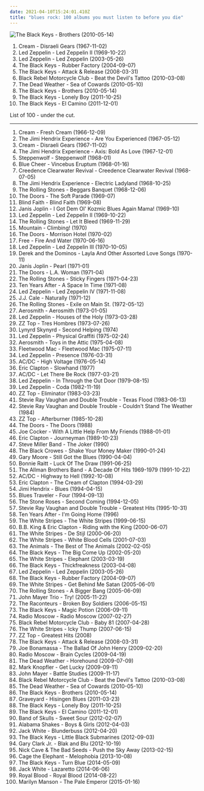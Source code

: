 ```yaml
---
date: 2021-04-10T15:24:01.410Z
title: "blues rock: 100 albums you must listen to before you die"
---
```

![The Black Keys - Brothers (2010-05-14)](http://coverartarchive.org/release/a40fc6ad-9ec3-4a61-abee-79f06f82f642/2688834974-500.jpg "The Black Keys - Brothers (2010-05-14)")
<ol class="albums">
<li data-cover="https://img.discogs.com/JsopqGSweccxL0U-dy5xFQ73d-Q=/fit-in/461x600/filters:strip_icc():format(jpeg):mode_rgb():quality(90)/discogs-images/R-4486102-1366259991-5187.jpeg.jpg" data-tags="blues rock, classic rock, 60s" role="button">Cream - Disraeli Gears (1967-11-02)</li>
<li data-cover="http://coverartarchive.org/release/fe0aec30-6538-4ff6-98e1-2af99e93ac1f/7549818228-500.jpg" data-tags="classic rock, hard rock" role="button">Led Zeppelin - Led Zeppelin II (1969-10-22)</li>
<li data-cover="http://coverartarchive.org/release/bc5a0db2-a123-4a29-bb75-de01c52da293/19820267240-500.jpg" data-tags="hard rock, classic rock" role="button">Led Zeppelin - Led Zeppelin (2003-05-26)</li>
<li data-cover="http://coverartarchive.org/release/54d85f60-dbc4-4227-82f9-caf822057562/19708899133-500.jpg" data-tags="blues rock" role="button">The Black Keys - Rubber Factory (2004-09-07)</li>
<li data-cover="http://coverartarchive.org/release/9f769c69-d0c7-3a69-a85a-774adfb29271/5652970285-500.jpg" data-tags="blues rock" role="button">The Black Keys - Attack & Release (2008-03-31)</li>
<li data-cover="http://coverartarchive.org/release/327a5e7a-02d3-3a6b-bc23-7d607d62bb67/9346943191-500.jpg" data-tags="alternative rock, alternative" role="button">Black Rebel Motorcycle Club - Beat the Devil's Tattoo (2010-03-08)</li>
<li data-cover="https://img.discogs.com/HoZf6cV2xCWO7qKeok3yhsITTFQ=/fit-in/600x595/filters:strip_icc():format(jpeg):mode_rgb():quality(90)/discogs-images/R-2286337-1274535311.jpeg.jpg" data-tags="garage rock" role="button">The Dead Weather - Sea of Cowards (2010-05-10)</li>
<li data-cover="http://coverartarchive.org/release/a40fc6ad-9ec3-4a61-abee-79f06f82f642/2688834974-500.jpg" data-tags="blues rock" role="button">The Black Keys - Brothers (2010-05-14)</li>
<li data-cover="https://img.discogs.com/M_Wy2XOuhikxL5YB_zx_Lqe6Wx0=/fit-in/408x409/filters:strip_icc():format(jpeg):mode_rgb():quality(90)/discogs-images/R-13817306-1561785201-4941.jpeg.jpg" data-tags="alternative rock, blues, blues rock, midwest, the black keys" role="button">The Black Keys - Lonely Boy (2011-10-25)</li>
<li data-cover="http://coverartarchive.org/release/9c78e227-cedb-430f-b737-f1ea6bce6fa2/16131070980-500.jpg" data-tags="blues rock" role="button">The Black Keys - El Camino (2011-12-01)</li>
</ol>
List of 100 - under the cut.
<!-- more -->

_________________

<ol class="albums">
<li data-cover="https://img.discogs.com/0h4cQRflb7QZo0Nwbtf1YTTIbKM=/fit-in/600x592/filters:strip_icc():format(jpeg):mode_rgb():quality(90)/discogs-images/R-5051745-1392911107-7148.jpeg.jpg" data-tags="blues rock, classic rock, 60s" role="button">
Cream - Fresh Cream (1966-12-09)
</li>
<li data-cover="https://img.discogs.com/Vu4jQjQNYVfIU-IOManIkLcna3U=/fit-in/600x596/filters:strip_icc():format(jpeg):mode_rgb():quality(90)/discogs-images/R-2018049-1510345968-8926.jpeg.jpg" data-tags="psychedelic rock, classic rock, rock" role="button">
The Jimi Hendrix Experience - Are You Experienced (1967-05-12)
</li>
<li data-cover="https://img.discogs.com/JsopqGSweccxL0U-dy5xFQ73d-Q=/fit-in/461x600/filters:strip_icc():format(jpeg):mode_rgb():quality(90)/discogs-images/R-4486102-1366259991-5187.jpeg.jpg" data-tags="blues rock, classic rock, 60s" role="button">
Cream - Disraeli Gears (1967-11-02)
</li>
<li data-cover="http://coverartarchive.org/release/a2662ae2-f06b-3cdd-892f-596646c03558/4119591705-500.jpg" data-tags="psychedelic, rock, psychedelic rock, classic rock" role="button">
The Jimi Hendrix Experience - Axis: Bold As Love (1967-12-01)
</li>
<li data-cover="https://img.discogs.com/KLPzH0u3SHV4jySHL4SarimNTCQ=/fit-in/600x583/filters:strip_icc():format(jpeg):mode_rgb():quality(90)/discogs-images/R-507037-1577718686-2776.jpeg.jpg" data-tags="hard rock" role="button">
Steppenwolf - Steppenwolf (1968-01)
</li>
<li data-cover="http://coverartarchive.org/release/473711eb-af58-3041-852f-652554dd67a0/19844937707-500.jpg" data-tags="blues rock, psychedelic rock, 60s, hard rock" role="button">
Blue Cheer - Vincebus Eruptum (1968-01-16)
</li>
<li data-cover="http://coverartarchive.org/release/9246bec3-3805-417e-9fdc-7f5c3f074821/8749824583-500.jpg" data-tags="classic rock, blues rock, swamp rock" role="button">
Creedence Clearwater Revival - Creedence Clearwater Revival (1968-07-05)
</li>
<li data-cover="https://img.discogs.com/7Gx_UZPGl_XLXQ-gUknH5025N_Q=/fit-in/600x594/filters:strip_icc():format(jpeg):mode_rgb():quality(90)/discogs-images/R-772821-1258482067.jpeg.jpg" data-tags="60s, psychedelic rock, classic rock, rock" role="button">
The Jimi Hendrix Experience - Electric Ladyland (1968-10-25)
</li>
<li data-cover="http://coverartarchive.org/release/8345dc9c-b9c4-3d11-9a29-828b6e235c6a/22775211332-500.jpg" data-tags="classic rock, rock, 60s" role="button">
The Rolling Stones - Beggars Banquet (1968-12-06)
</li>
<li data-cover="http://coverartarchive.org/release/c29d7552-b5df-42b8-aae7-03d1e250cb3a/2987858774-500.jpg" data-tags="psychedelic rock, 60s" role="button">
The Doors - The Soft Parade (1969-07)
</li>
<li data-cover="http://coverartarchive.org/release/4946f82c-2cc1-3bbd-8ae3-5b89a79d7c39/21758063798-500.jpg" data-tags="classic rock, blues rock" role="button">
Blind Faith - Blind Faith (1969-08)
</li>
<li data-cover="http://coverartarchive.org/release/4945c044-d742-433b-b8ff-eb5b28d14249/25081651246-500.jpg" data-tags="blues, blues rock" role="button">
Janis Joplin - I Got Dem Ol' Kozmic Blues Again Mama! (1969-10)
</li>
<li data-cover="http://coverartarchive.org/release/fe0aec30-6538-4ff6-98e1-2af99e93ac1f/7549818228-500.jpg" data-tags="classic rock, hard rock" role="button">
Led Zeppelin - Led Zeppelin II (1969-10-22)
</li>
<li data-cover="http://coverartarchive.org/release/b2ca3b22-f3cc-40c0-b2d3-f4e1d6602106/3010820345-500.jpg" data-tags="classic rock, 60s, rock" role="button">
The Rolling Stones - Let It Bleed (1969-11-29)
</li>
<li data-cover="http://coverartarchive.org/release/ced20f68-1f23-47ed-b553-bd6ea460b343/9615267927-500.jpg" data-tags="classic rock, hard rock" role="button">
Mountain - Climbing! (1970)
</li>
<li data-cover="http://coverartarchive.org/release/bc92d940-c04c-4f71-8f3c-0c85fceda187/5918784034-500.jpg" data-tags="psychedelic rock, classic rock" role="button">
The Doors - Morrison Hotel (1970-02)
</li>
<li data-cover="http://coverartarchive.org/release/4581f4bb-932b-40da-92e8-e8b9f6fdccf5/15230972563-500.jpg" data-tags="classic rock, rock, blues rock, hard rock" role="button">
Free - Fire And Water (1970-06-16)
</li>
<li data-cover="http://coverartarchive.org/release/433d59f8-7bd9-3d3b-a2ec-79189708cc96/23131163966-500.jpg" data-tags="classic rock, hard rock" role="button">
Led Zeppelin - Led Zeppelin III (1970-10-05)
</li>
<li data-cover="https://img.discogs.com/F2U6YQld4pjxz1b0bgAYx0F48oI=/fit-in/465x461/filters:strip_icc():format(jpeg):mode_rgb():quality(90)/discogs-images/R-412229-1397978762-2019.jpeg.jpg" data-tags="blues rock" role="button">
Derek and the Dominos - Layla And Other Assorted Love Songs (1970-11)
</li>
<li data-cover="http://coverartarchive.org/release/d3d7922d-6933-35cd-97f5-f81ca68c6f92/25035349368-500.jpg" data-tags="blues rock, classic rock, blues" role="button">
Janis Joplin - Pearl (1971-01)
</li>
<li data-cover="http://coverartarchive.org/release/e68f23df-61e3-4264-bfc3-17ac3a6f856b/5132812481-500.jpg" data-tags="classic rock, psychedelic rock" role="button">
The Doors - L.A. Woman (1971-04)
</li>
<li data-cover="https://img.discogs.com/0FslJkPHx7r-9NmAc0eADuRhPf0=/fit-in/600x875/filters:strip_icc():format(jpeg):mode_rgb():quality(90)/discogs-images/R-16195667-1605085244-3496.jpeg.jpg" data-tags="classic rock, rock, 70s" role="button">
The Rolling Stones - Sticky Fingers (1971-04-23)
</li>
<li data-cover="http://coverartarchive.org/release/93946739-1ce3-3551-81c6-5582c655d7d6/18379787225-500.jpg" data-tags="classic rock, blues rock" role="button">
Ten Years After - A Space In Time (1971-08)
</li>
<li data-cover="http://coverartarchive.org/release/98716612-b8fd-3334-9fb2-a17afdd17173/4980081478-500.jpg" data-tags="classic rock" role="button">
Led Zeppelin - Led Zeppelin IV (1971-11-08)
</li>
<li data-cover="https://img.discogs.com/_adrkXv6adoAAPjxUwRmLZnf_P0=/fit-in/597x600/filters:strip_icc():format(jpeg):mode_rgb():quality(90)/discogs-images/R-2060268-1412344757-9217.jpeg.jpg" data-tags="blues rock, blues" role="button">
J.J. Cale - Naturally (1971-12)
</li>
<li data-cover="http://coverartarchive.org/release/83ecd172-3f27-4d22-93f8-a8324d18248e/5642373000-500.jpg" data-tags="rock, 70s" role="button">
The Rolling Stones - Exile on Main St. (1972-05-12)
</li>
<li data-cover="https://img.discogs.com/o2MyQF2IG-xZbkvo9b4zgBPf-qU=/fit-in/600x543/filters:strip_icc():format(jpeg):mode_rgb():quality(90)/discogs-images/R-5733627-1436342937-7805.jpeg.jpg" data-tags="hard rock, classic rock" role="button">
Aerosmith - Aerosmith (1973-01-05)
</li>
<li data-cover="http://coverartarchive.org/release/3ccb4cb2-940a-4e2e-b1fd-4c0b7483280f/1287590210-500.jpg" data-tags="classic rock" role="button">
Led Zeppelin - Houses of the Holy (1973-03-28)
</li>
<li data-cover="http://coverartarchive.org/release/b15e1712-a98c-482b-ac86-6ef8c73d6f5d/28933604566-500.jpg" data-tags="blues rock" role="button">
ZZ Top - Tres Hombres (1973-07-26)
</li>
<li data-cover="http://coverartarchive.org/release/be1fba3d-6f56-4441-bd88-d41f5140231f/20152394682-500.jpg" data-tags="southern rock" role="button">
Lynyrd Skynyrd - Second Helping (1974)
</li>
<li data-cover="https://img.discogs.com/wF3f9HQ_7W4S8Gx_boUI9nrtmxg=/fit-in/600x600/filters:strip_icc():format(jpeg):mode_rgb():quality(90)/discogs-images/R-6199527-1413545861-4918.jpeg.jpg" data-tags="classic rock, hard rock" role="button">
Led Zeppelin - Physical Graffiti (1975-02-24)
</li>
<li data-cover="https://via.placeholder.com/450" data-tags="hard rock" role="button">
Aerosmith - Toys in the Attic (1975-04-08)
</li>
<li data-cover="https://via.placeholder.com/450" data-tags="classic rock, 70s" role="button">
Fleetwood Mac - Fleetwood Mac (1975-07-11)
</li>
<li data-cover="http://coverartarchive.org/release/5c1032af-2d86-424b-963e-dd9e65f7281b/1287531128-500.jpg" data-tags="hard rock, classic rock" role="button">
Led Zeppelin - Presence (1976-03-31)
</li>
<li data-cover="http://coverartarchive.org/release/9cb006e6-aa89-4938-b2b2-a14dcca08e59/13356578915-500.jpg" data-tags="hard rock" role="button">
AC/DC - High Voltage (1976-05-14)
</li>
<li data-cover="http://coverartarchive.org/release/cc9db2d0-81bc-4345-8cf3-ce5182375460/6270387530-500.jpg" data-tags="blues rock" role="button">
Eric Clapton - Slowhand (1977)
</li>
<li data-cover="http://coverartarchive.org/release/92746377-783d-3355-af9d-229a6edfd6ff/7383924116-500.jpg" data-tags="hard rock" role="button">
AC/DC - Let There Be Rock (1977-03-21)
</li>
<li data-cover="https://img.discogs.com/wF3f9HQ_7W4S8Gx_boUI9nrtmxg=/fit-in/600x600/filters:strip_icc():format(jpeg):mode_rgb():quality(90)/discogs-images/R-6199527-1413545861-4918.jpeg.jpg" data-tags="classic rock, hard rock, rock" role="button">
Led Zeppelin - In Through the Out Door (1979-08-15)
</li>
<li data-cover="https://img.discogs.com/wF3f9HQ_7W4S8Gx_boUI9nrtmxg=/fit-in/600x600/filters:strip_icc():format(jpeg):mode_rgb():quality(90)/discogs-images/R-6199527-1413545861-4918.jpeg.jpg" data-tags="classic rock, hard rock, rock" role="button">
Led Zeppelin - Coda (1982-11-19)
</li>
<li data-cover="http://coverartarchive.org/release/20f8ccf4-09cf-4607-a955-720ccbb2789e/14697523448-500.jpg" data-tags="blues rock, southern rock" role="button">
ZZ Top - Eliminator (1983-03-23)
</li>
<li data-cover="http://coverartarchive.org/release/d3dc583d-dafd-386d-9fe3-6a324bb7fa28/23327712610-500.jpg" data-tags="blues, blues rock" role="button">
Stevie Ray Vaughan and Double Trouble - Texas Flood (1983-06-13)
</li>
<li data-cover="http://coverartarchive.org/release/1545d1ad-53dc-48d8-b178-15337b43ff16/9039412131-500.jpg" data-tags="blues rock" role="button">
Stevie Ray Vaughan and Double Trouble - Couldn't Stand The Weather (1984)
</li>
<li data-cover="http://coverartarchive.org/release/98a283ff-5b66-4d1a-8add-53d11d278ac5/11547120929-500.jpg" data-tags="blues rock" role="button">
ZZ Top - Afterburner (1985-10-28)
</li>
<li data-cover="https://img.discogs.com/fISgBv4TlgKJwY1Pfk-pc0r2LxA=/fit-in/600x595/filters:strip_icc():format(jpeg):mode_rgb():quality(90)/discogs-images/R-496480-1380477165-9855.jpeg.jpg" data-tags="psychedelic rock, classic rock, 60s" role="button">
The Doors - The Doors (1988)
</li>
<li data-cover="https://img.discogs.com/VJt5Q6CCIHtpsGDaKnvRZHhRhn8=/fit-in/600x596/filters:strip_icc():format(jpeg):mode_rgb():quality(90)/discogs-images/R-4043504-1494443705-7845.jpeg.jpg" data-tags="blues rock, classic rock, 60s" role="button">
Joe Cocker - With A Little Help From My Friends (1988-01-01)
</li>
<li data-cover="http://coverartarchive.org/release/b3268008-89d0-365b-9900-105250b25c81/6867563168-500.jpg" data-tags="blues rock" role="button">
Eric Clapton - Journeyman (1989-10-23)
</li>
<li data-cover="http://coverartarchive.org/release/c6c75e57-414f-46bc-a637-5ff14ba5d32e/14922531597-500.jpg" data-tags="blues rock" role="button">
Steve Miller Band - The Joker (1990)
</li>
<li data-cover="https://via.placeholder.com/450" data-tags="rock" role="button">
The Black Crowes - Shake Your Money Maker (1990-01-24)
</li>
<li data-cover="http://coverartarchive.org/release/b96e7620-18b1-494b-a7c7-19faae798099/3291021954-500.jpg" data-tags="blues rock, blues" role="button">
Gary Moore - Still Got the Blues (1990-04-04)
</li>
<li data-cover="https://img.discogs.com/IE46vgofJBJwVXqMIKMse8ukcPk=/fit-in/441x444/filters:strip_icc():format(jpeg):mode_rgb():quality(90)/discogs-images/R-4544310-1367922867-1745.jpeg.jpg" data-tags="rock, blues rock, blues" role="button">
Bonnie Raitt - Luck Of The Draw (1991-06-25)
</li>
<li data-cover="http://coverartarchive.org/release/6e646673-39ba-41dc-abc4-7a1f74387d66/6639039977-500.jpg" data-tags="classic rock, southern rock" role="button">
The Allman Brothers Band - A Decade Of Hits 1969-1979 (1991-10-22)
</li>
<li data-cover="http://coverartarchive.org/release/01caa837-59b9-487a-bc3f-a47f6cf7e345/9725073329-500.jpg" data-tags="hard rock" role="button">
AC/DC - Highway to Hell (1992-10-08)
</li>
<li data-cover="http://coverartarchive.org/release/29a89b27-ee52-4e84-a411-8b3ae971673d/5262713591-500.jpg" data-tags="eric clapton, blues rock" role="button">
Eric Clapton - The Cream of Clapton (1994-03-29)
</li>
<li data-cover="http://coverartarchive.org/release/e2170f73-b861-3c58-8ba6-a66aff3f00d8/1013012160-500.jpg" data-tags="blues" role="button">
Jimi Hendrix - Blues (1994-04-15)
</li>
<li data-cover="http://coverartarchive.org/release/365f2bc6-b56c-460c-9ce9-cde7bb27e46d/10858606127-500.jpg" data-tags="rock, blues, classic rock" role="button">
Blues Traveler - Four (1994-09-13)
</li>
<li data-cover="http://coverartarchive.org/release/df5a9ca6-8bdd-4046-a07f-bf219f58a079/5340317058-500.jpg" data-tags="90s, indie, rock, alternative rock" role="button">
The Stone Roses - Second Coming (1994-12-05)
</li>
<li data-cover="http://coverartarchive.org/release/9f66e9df-ee19-475b-8f0b-3e1f27c2c8af/7086920950-500.jpg" data-tags="blues, blues rock" role="button">
Stevie Ray Vaughan and Double Trouble - Greatest Hits (1995-10-31)
</li>
<li data-cover="http://coverartarchive.org/release/8e1cbf80-6926-46ef-93f5-9e3b3a2cd04f/11538837784-500.jpg" data-tags="blues rock" role="button">
Ten Years After - I'm Going Home (1996)
</li>
<li data-cover="http://coverartarchive.org/release/06006e16-c1ca-4f8b-a629-0c2b6eb0162c/8880627069-500.jpg" data-tags="blues rock, rock, garage rock" role="button">
The White Stripes - The White Stripes (1999-06-15)
</li>
<li data-cover="https://img.discogs.com/blVarIDnIHpERCIOUvAoP4618FU=/fit-in/509x503/filters:strip_icc():format(jpeg):mode_rgb():quality(90)/discogs-images/R-855656-1606850367-2438.jpeg.jpg" data-tags="blues" role="button">
B.B. King & Eric Clapton - Riding with the King (2000-06-07)
</li>
<li data-cover="http://coverartarchive.org/release/6fa97915-7067-3624-b24f-f9bd03ba534a/20821165408-500.jpg" data-tags="alternative rock, rock, blues rock" role="button">
The White Stripes - De Stijl (2000-06-20)
</li>
<li data-cover="http://coverartarchive.org/release/58c2f29b-c284-344e-8cbb-a44f4ef7badf/2976602620-500.jpg" data-tags="rock, alternative rock" role="button">
The White Stripes - White Blood Cells (2001-07-03)
</li>
<li data-cover="https://img.discogs.com/9ptOzgWMBIYeOUr8r0xPYapgfWc=/fit-in/600x582/filters:strip_icc():format(jpeg):mode_rgb():quality(90)/discogs-images/R-2769989-1590169907-3874.jpeg.jpg" data-tags="classic rock, 60s" role="button">
The Animals - The Best of The Animals (2002-02-05)
</li>
<li data-cover="http://coverartarchive.org/release/71fce908-8a23-41bd-8de5-b8eba0fb00c7/7130829837-500.jpg" data-tags="blues rock" role="button">
The Black Keys - The Big Come Up (2002-05-20)
</li>
<li data-cover="http://coverartarchive.org/release/bb29bd28-71e7-32d3-ab5f-c2d33b25434a/4817242679-500.jpg" data-tags="rock" role="button">
The White Stripes - Elephant (2003-03-19)
</li>
<li data-cover="http://coverartarchive.org/release/36b58cd2-2a2f-36ad-81b3-7ab044d01d19/9200502912-500.jpg" data-tags="blues rock" role="button">
The Black Keys - Thickfreakness (2003-04-08)
</li>
<li data-cover="http://coverartarchive.org/release/bc5a0db2-a123-4a29-bb75-de01c52da293/19820267240-500.jpg" data-tags="hard rock, classic rock" role="button">
Led Zeppelin - Led Zeppelin (2003-05-26)
</li>
<li data-cover="http://coverartarchive.org/release/54d85f60-dbc4-4227-82f9-caf822057562/19708899133-500.jpg" data-tags="blues rock" role="button">
The Black Keys - Rubber Factory (2004-09-07)
</li>
<li data-cover="http://coverartarchive.org/release/86c7166f-433c-47f1-a32d-1fa699d54b3f/4817263003-500.jpg" data-tags="rock, alternative rock" role="button">
The White Stripes - Get Behind Me Satan (2005-06-01)
</li>
<li data-cover="https://img.discogs.com/0FslJkPHx7r-9NmAc0eADuRhPf0=/fit-in/600x875/filters:strip_icc():format(jpeg):mode_rgb():quality(90)/discogs-images/R-16195667-1605085244-3496.jpeg.jpg" data-tags="rock, classic rock" role="button">
The Rolling Stones - A Bigger Bang (2005-06-09)
</li>
<li data-cover="http://coverartarchive.org/release/e684e1ec-c086-480b-adc0-28d5e558d7c8/3718356374-500.jpg" data-tags="rock, blues, blues rock, live" role="button">
John Mayer Trio - Try! (2005-11-22)
</li>
<li data-cover="http://coverartarchive.org/release/0d6ea51b-d4bc-4e87-8db6-0f5110602594/3374950699-500.jpg" data-tags="rock, alternative, indie rock" role="button">
The Raconteurs - Broken Boy Soldiers (2006-05-15)
</li>
<li data-cover="http://coverartarchive.org/release/dd4537c4-4faf-4b20-b4eb-e4807c7d085a/26946880719-500.jpg" data-tags="blues rock" role="button">
The Black Keys - Magic Potion (2006-09-11)
</li>
<li data-cover="http://coverartarchive.org/release/39ff3267-382e-45b8-bb75-e1e8588403c8/16256223840-500.jpg" data-tags="blues rock" role="button">
Radio Moscow - Radio Moscow (2007-02-27)
</li>
<li data-cover="https://img.discogs.com/cfc9e7fd50d7c9c08931869b95f6849a01d0635d/images/spacer.gif" data-tags="indie, rock, indie rock" role="button">
Black Rebel Motorcycle Club - Baby 81 (2007-04-28)
</li>
<li data-cover="https://via.placeholder.com/450" data-tags="alternative rock, rock" role="button">
The White Stripes - Icky Thump (2007-06-15)
</li>
<li data-cover="http://coverartarchive.org/release/7009e041-7b5b-4cd5-99d0-2d04830133a3/2271277285-500.jpg" data-tags="classic rock, blues rock, rock" role="button">
ZZ Top - Greatest Hits (2008)
</li>
<li data-cover="http://coverartarchive.org/release/9f769c69-d0c7-3a69-a85a-774adfb29271/5652970285-500.jpg" data-tags="blues rock" role="button">
The Black Keys - Attack & Release (2008-03-31)
</li>
<li data-cover="https://img.discogs.com/JvwvMC1hwh_JGafGIYYjFeMMlo8=/fit-in/351x348/filters:strip_icc():format(jpeg):mode_rgb():quality(90)/discogs-images/R-1866195-1318267515.jpeg.jpg" data-tags="blues rock" role="button">
Joe Bonamassa - The Ballad Of John Henry (2009-02-20)
</li>
<li data-cover="http://coverartarchive.org/release/7a0d6f6b-0a2b-4449-880c-4529bdaec15d/16256226007-500.jpg" data-tags="blues rock" role="button">
Radio Moscow - Brain Cycles (2009-04-19)
</li>
<li data-cover="http://coverartarchive.org/release/b9573274-4d43-481b-bec6-17730a43cc7d/15491383944-500.jpg" data-tags="garage rock" role="button">
The Dead Weather - Horehound (2009-07-09)
</li>
<li data-cover="http://coverartarchive.org/release/43075c98-16b9-4d92-bb33-44a3a84d58a6/19979198538-500.jpg" data-tags="blues rock, rock" role="button">
Mark Knopfler - Get Lucky (2009-09-11)
</li>
<li data-cover="https://img.discogs.com/cWw7xadx3QlRinvl0Dc48dVMcJU=/fit-in/225x225/filters:strip_icc():format(jpeg):mode_rgb():quality(90)/discogs-images/R-9096731-1474718495-9289.jpeg.jpg" data-tags="pop" role="button">
John Mayer - Battle Studies (2009-11-17)
</li>
<li data-cover="http://coverartarchive.org/release/327a5e7a-02d3-3a6b-bc23-7d607d62bb67/9346943191-500.jpg" data-tags="alternative rock, alternative" role="button">
Black Rebel Motorcycle Club - Beat the Devil's Tattoo (2010-03-08)
</li>
<li data-cover="https://img.discogs.com/HoZf6cV2xCWO7qKeok3yhsITTFQ=/fit-in/600x595/filters:strip_icc():format(jpeg):mode_rgb():quality(90)/discogs-images/R-2286337-1274535311.jpeg.jpg" data-tags="garage rock" role="button">
The Dead Weather - Sea of Cowards (2010-05-10)
</li>
<li data-cover="http://coverartarchive.org/release/a40fc6ad-9ec3-4a61-abee-79f06f82f642/2688834974-500.jpg" data-tags="blues rock" role="button">
The Black Keys - Brothers (2010-05-14)
</li>
<li data-cover="http://coverartarchive.org/release/d6b7d2c3-7801-4185-ae80-329c7445a73f/2964038960-500.jpg" data-tags="hard rock, stoner rock, blues rock" role="button">
Graveyard - Hisingen Blues (2011-03-23)
</li>
<li data-cover="https://img.discogs.com/M_Wy2XOuhikxL5YB_zx_Lqe6Wx0=/fit-in/408x409/filters:strip_icc():format(jpeg):mode_rgb():quality(90)/discogs-images/R-13817306-1561785201-4941.jpeg.jpg" data-tags="alternative rock, blues, blues rock, midwest, the black keys" role="button">
The Black Keys - Lonely Boy (2011-10-25)
</li>
<li data-cover="http://coverartarchive.org/release/9c78e227-cedb-430f-b737-f1ea6bce6fa2/16131070980-500.jpg" data-tags="blues rock" role="button">
The Black Keys - El Camino (2011-12-01)
</li>
<li data-cover="http://coverartarchive.org/release/b98dfc4a-7e37-4ff0-9264-28d30bcd5fcc/25584997186-500.jpg" data-tags="rock, alternative rock, blues rock" role="button">
Band of Skulls - Sweet Sour (2012-02-07)
</li>
<li data-cover="https://img.discogs.com/Sx2GoX-oNB9S0Hba5pduTHWZE7A=/fit-in/600x546/filters:strip_icc():format(jpeg):mode_rgb():quality(90)/discogs-images/R-3521164-1378815509-2198.jpeg.jpg" data-tags="blues, rock, soul, 10s" role="button">
Alabama Shakes - Boys & Girls (2012-04-03)
</li>
<li data-cover="http://coverartarchive.org/release/08d68658-0834-4dea-9914-8146cf4b9907/15222093874-500.jpg" data-tags="rock" role="button">
Jack White - Blunderbuss (2012-04-20)
</li>
<li data-cover="http://coverartarchive.org/release/b67efa71-3638-490e-98ec-2d7c4849832c/4200304495-500.jpg" data-tags="blues rock, the black keys" role="button">
The Black Keys - Little Black Submarines (2012-09-03)
</li>
<li data-cover="http://coverartarchive.org/release/2410cedd-3a9e-4822-8acf-158542f367ea/2745548084-500.jpg" data-tags="blues, blues rock, warner music, hotwire unlimited" role="button">
Gary Clark Jr. - Blak and Blu (2012-10-19)
</li>
<li data-cover="http://coverartarchive.org/release/32d91075-4857-4d10-9c39-f8531caeaa2b/2962749999-500.jpg" data-tags="2010s, art rock" role="button">
Nick Cave & The Bad Seeds - Push the Sky Away (2013-02-15)
</li>
<li data-cover="http://coverartarchive.org/release/4a85fb7b-230a-4b90-a99f-2044c3858457/5070223502-500.jpg" data-tags="rock, alternative rock, indie rock" role="button">
Cage the Elephant - Melophobia (2013-10-08)
</li>
<li data-cover="http://coverartarchive.org/release/5bde1d21-eff2-4a6a-8e50-de9fd2051520/9200442958-500.jpg" data-tags="blues rock, rock, indie rock" role="button">
The Black Keys - Turn Blue (2014-05-09)
</li>
<li data-cover="http://coverartarchive.org/release/b5139eff-0ce6-428e-a96f-6653a68af7a2/8249629063-500.jpg" data-tags="alternative rock, blues rock, rock, garage rock" role="button">
Jack White - Lazaretto (2014-06-06)
</li>
<li data-cover="http://coverartarchive.org/release/30683b1f-e4df-46f7-a170-2de84a5f13bf/8137779784-500.jpg" data-tags="rock" role="button">
Royal Blood - Royal Blood (2014-08-22)
</li>
<li data-cover="http://coverartarchive.org/release/2fe0a7ce-6876-44a6-b966-6f5fe466473b/9837934274-500.jpg" data-tags="alternative rock, hard rock, rock, blues rock" role="button">
Marilyn Manson - The Pale Emperor (2015-01-16)
</li>
</ol>
